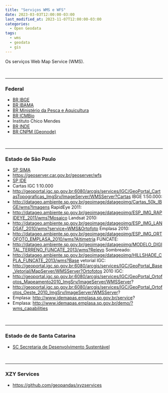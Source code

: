 ```yaml
---
title: "Serviços WMS e WFS"
date: 2023-03-03T12:00:00-03:00
last_modified_at: 2023-11-07T12:00:00-03:00
categories:
  - Open Geodata
tags:
  - wms
  - geodata
  - gis
---
```


Os serviços Web Map Service (WMS).

<br>

---

### Federal

- [BR IBGE](http://www.geoservicos.ibge.gov.br/geoserver/ows)
- [BR IBAMA](http://siscom.ibama.gov.br/geoserver/ows)
- [BR Ministério da Pesca e Aquicultura](http://sinpesq.mpa.gov.br/geoserver/ows)
- [BR ICMBio](http://mapas.icmbio.gov.br/geoserver/ows)
- Instituto Chico Mendes
- [BR INDE](https://inde.gov.br/CatalogoGeoservicos)
- [BR CNPM (Geonode)](http://geoinfo.cnpm.embrapa.br/layers/geonode:mosaico3)

<br>

---

### Estado de São Paulo

- [SP SIMA](http://datageo.ambiente.sp.gov.br/geoserver/ows)
- https://geoserver.car.gov.br/geoserver/wfs
- [SP IDE](http://www.idesp.sp.gov.br/)
- Cartas IGC 1:10.000
- http://geoportal.igc.sp.gov.br:6080/arcgis/services/IGC/GeoPortal_CartasTopograficas_ImgSrv/ImageServer/WMSServer?Cartas IBGE 1:50.000:
- http://datageo.ambiente.sp.gov.br/geoimage/datageoimg/Cartas_50k_IBGE/wms?Imagens RapidEye 2011:
- http://datageo.ambiente.sp.gov.br/geoimage/datageoimg/ESP_IMG_RAPIDEYE_2011/wms?Mosaico Landsat 2010:
- http://datageo.ambiente.sp.gov.br/geoimage/datageoimg/ESP_IMG_LANDSAT_2010/wms?service=WMS&Ortofoto Emplasa 2010:
- http://datageo.ambiente.sp.gov.br/geoimage/datageoimg/ESP_IMG_ORTOFOTO_EMPLASA_2010/wms?Altimetria FUNCATE:
- http://datageo.ambiente.sp.gov.br/geoimage/datageoimg/MODELO_DIGITAL_TERRENO_FUNCATE_2013/wms?Relevo Sombreado:
- http://datageo.ambiente.sp.gov.br/geoimage/datageoimg/HILLSHADE_CPLA_FUNCATE_2013/wms?Base vetorial IGC:
- http://geoportal.igc.sp.gov.br:6080/arcgis/services/IGC/GeoPortal_Base_Vetorial/MapServer/WMSServer?Ortofotos 2010 IGC:
- http://geoportal.igc.sp.gov.br:6080/arcgis/services/IGC/GeoPortal_Ortofotos_Mapeamento2010_ImgSrv/ImageServer/WMSServer?
- http://geoportal.igc.sp.gov.br:6080/arcgis/services/IGC/GeoPortal_Ortofotos_Oeste_2010_ImgSrv/ImageServer/WMSServer?
- Emplasa: http://www.idemapas.emplasa.sp.gov.br/service?
- Emplasa: http://www.idemapas.emplasa.sp.gov.br/demo/?wms_capabilities

<br>

---

### Estado de de Santa Catarina

- [SC Secretaria de Desenvolvimento Sustentável](http://www.aguas.sc.gov.br/geoserver/ows)

<br>

---

### XZY Services

- https://github.com/geopandas/xyzservices
